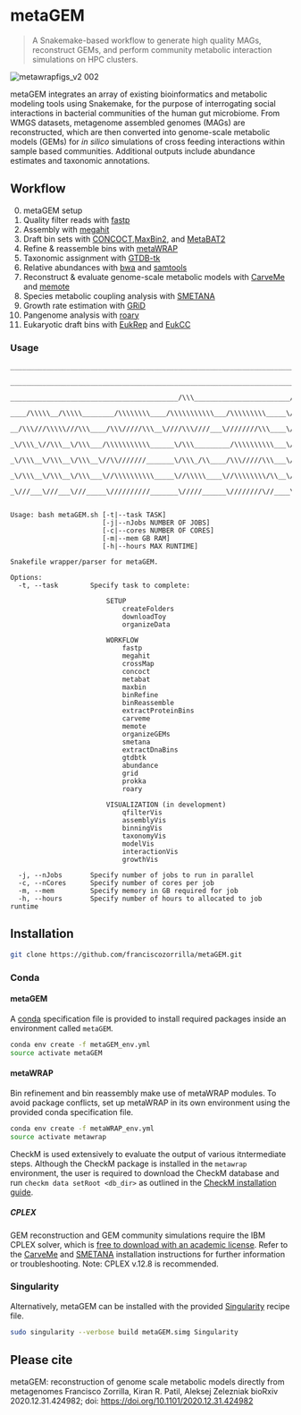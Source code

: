 # metaGEM

> A Snakemake-based workflow to generate high quality MAGs, reconstruct GEMs, and perform community metabolic interaction simulations on HPC clusters.

![metawrapfigs_v2 002](https://user-images.githubusercontent.com/35606471/103545679-ceb71580-4e99-11eb-9862-084115121980.jpeg)

metaGEM integrates an array of existing bioinformatics and metabolic modeling tools using Snakemake, for the purpose of interrogating social interactions in bacterial communities of the human gut microbiome. From WMGS datasets, metagenome assembled genomes (MAGs) are reconstructed, which are then converted into genome-scale metabolic models (GEMs) for *in silico* simulations of cross feeding interactions within sample based communities. Additional outputs include abundance estimates and taxonomic annotations.

## Workflow

0. metaGEM setup
1. Quality filter reads with [fastp](https://github.com/OpenGene/fastp)
2. Assembly with [megahit](https://github.com/voutcn/megahit)
3. Draft bin sets with [CONCOCT](https://github.com/BinPro/CONCOCT),[MaxBin2](https://sourceforge.net/projects/maxbin2/), and [MetaBAT2](https://sourceforge.net/projects/maxbin2/)
4. Refine & reassemble bins with [metaWRAP](https://github.com/bxlab/metaWRAP)
5. Taxonomic assignment with [GTDB-tk](https://github.com/Ecogenomics/GTDBTk)
6. Relative abundances with [bwa](https://github.com/lh3/bwa) and [samtools](https://github.com/samtools/samtools)
7. Reconstruct & evaluate genome-scale metabolic models with [CarveMe](https://github.com/cdanielmachado/carveme) and [memote](https://github.com/opencobra/memote)
8. Species metabolic coupling analysis with [SMETANA](https://github.com/cdanielmachado/smetana)
9. Growth rate estimation with [GRiD](https://github.com/ohlab/GRiD)
10. Pangenome analysis with [roary](https://github.com/sanger-pathogens/Roary)
11. Eukaryotic draft bins with [EukRep](https://github.com/patrickwest/EukRep) and [EukCC](https://github.com/Finn-Lab/EukCC)

### Usage

```
_________________________________________________________________________/\\\\\\\\\\\\___/\\\\\\\\\\\\\\\___/\\\\____________/\\\\_        
 _______________________________________________________________________/\\\//////////___\/\\\///////////___\/\\\\\\________/\\\\\\_       
  __________________________________________/\\\________________________/\\\______________\/\\\______________\/\\\//\\\____/\\\//\\\_      
   ____/\\\\\__/\\\\\________/\\\\\\\\____/\\\\\\\\\\\___/\\\\\\\\\_____\/\\\____/\\\\\\\__\/\\\\\\\\\\\______\/\\\\///\\\/\\\/_\/\\\_     
    __/\\\///\\\\\///\\\____/\\\/////\\\__\////\\\////___\////////\\\____\/\\\___\/////\\\__\/\\\///////_______\/\\\__\///\\\/___\/\\\_    
     _\/\\\_\//\\\__\/\\\___/\\\\\\\\\\\______\/\\\_________/\\\\\\\\\\___\/\\\_______\/\\\__\/\\\______________\/\\\____\///_____\/\\\_   
      _\/\\\__\/\\\__\/\\\__\//\\///////_______\/\\\_/\\____/\\\/////\\\___\/\\\_______\/\\\__\/\\\______________\/\\\_____________\/\\\_  
       _\/\\\__\/\\\__\/\\\___\//\\\\\\\\\\_____\//\\\\\____\//\\\\\\\\/\\__\//\\\\\\\\\\\\/___\/\\\\\\\\\\\\\\\__\/\\\_____________\/\\\_ 
        _\///___\///___\///_____\//////////_______\/////______\////////\//____\////////////_____\///////////////___\///______________\///__
        
        
Usage: bash metaGEM.sh [-t|--task TASK] 
                       [-j|--nJobs NUMBER OF JOBS] 
                       [-c|--cores NUMBER OF CORES] 
                       [-m|--mem GB RAM] 
                       [-h|--hours MAX RUNTIME]

Snakefile wrapper/parser for metaGEM. 

Options:
  -t, --task        Specify task to complete:

                        SETUP
                            createFolders
                            downloadToy
                            organizeData

                        WORKFLOW
                            fastp 
                            megahit 
                            crossMap 
                            concoct 
                            metabat
                            maxbin 
                            binRefine 
                            binReassemble 
                            extractProteinBins
                            carveme
                            memote
                            organizeGEMs
                            smetana
                            extractDnaBins
                            gtdbtk
                            abundance 
                            grid
                            prokka
                            roary

                        VISUALIZATION (in development)
                            qfilterVis
                            assemblyVis
                            binningVis
                            taxonomyVis
                            modelVis
                            interactionVis
                            growthVis

  -j, --nJobs       Specify number of jobs to run in parallel
  -c, --nCores      Specify number of cores per job
  -m, --mem         Specify memory in GB required for job
  -h, --hours       Specify number of hours to allocated to job runtime
```

## Installation

```bash
git clone https://github.com/franciscozorrilla/metaGEM.git
```

### Conda

#### metaGEM

A [conda](https://conda.io/en/latest/) specification file is provided to install required packages inside an
environment called `metaGEM`.

```bash
conda env create -f metaGEM_env.yml
source activate metaGEM
```

#### metaWRAP

Bin refinement and bin reassembly make use of metaWRAP modules. To avoid package conflicts, set up metaWRAP in its own environment using the provided conda specification file.

```bash
conda env create -f metaWRAP_env.yml
source activate metawrap
```

CheckM is used extensively to evaluate the output of various itntermediate steps. Although the CheckM package is installed in the `metawrap` environment, the user is required to download the CheckM database and run `checkm data setRoot <db_dir>` as outlined in the [CheckM installation guide](https://github.com/Ecogenomics/CheckM/wiki/Installation#how-to-install-checkm).

##### CPLEX

GEM reconstruction and GEM community simulations require the IBM CPLEX solver, which is [free to download with an academic license](https://developer.ibm.com/docloud/blog/2019/07/04/cplex-optimization-studio-for-students-and-academics/). Refer to the [CarveMe](https://carveme.readthedocs.io/en/latest/installation.html) and [SMETANA](https://smetana.readthedocs.io/en/latest/installation.html) installation instructions for further information or troubleshooting. Note: CPLEX v.12.8 is recommended.

### Singularity

Alternatively, metaGEM can be installed with the provided [Singularity](https://sylabs.io/docs/) recipe file.

```bash
sudo singularity --verbose build metaGEM.simg Singularity
```

## Please cite

metaGEM: reconstruction of genome scale metabolic models directly from metagenomes
Francisco Zorrilla, Kiran R. Patil, Aleksej Zelezniak
bioRxiv 2020.12.31.424982; doi: https://doi.org/10.1101/2020.12.31.424982 

